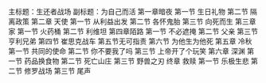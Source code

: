 主标题：生还者战场
副标题：为自己而活
第一章暗夜
第一节 生日礼物
第二节 隔离政策
第二章 天使
第一节 从利益出发
第二节 各怀鬼胎
第三节 向死而生
第三章 家
第一节 火药桶
第二节 利维坦
第四章陌路
第一节 不必遮掩
第二节 父亲
第三节 亨利兄弟
第四节 崔思克战车
第五节无可指责
第六节 为他生为他死
第五章 冷秋
第一节 共同的使命
第二节 你不要我了吗
第三节 上帝开了个玩笑
第六章 深渊
第一节 药品换食物
第二节 死亡山庄
第三节 野兽之刃
终章 救赎
第一节 乐极生悲
第二节 修罗战场
第三节 尾声
